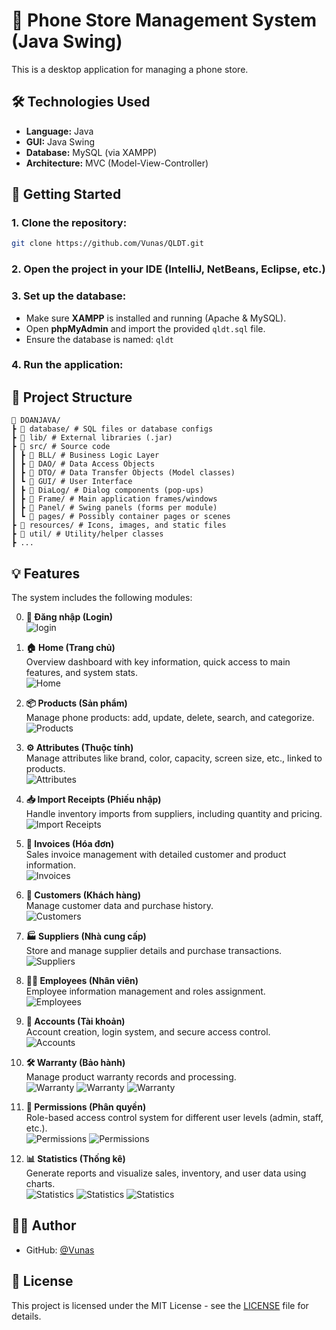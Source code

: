 
# 📱 Phone Store Management System (Java Swing)

This is a desktop application for managing a phone store. 

## 🛠️ Technologies Used

- **Language:** Java  
- **GUI:** Java Swing  
- **Database:** MySQL (via XAMPP)  
- **Architecture:** MVC (Model-View-Controller)

## 🚀 Getting Started

### 1. Clone the repository:
```bash
git clone https://github.com/Vunas/QLDT.git
```

### 2. Open the project in your IDE (IntelliJ, NetBeans, Eclipse, etc.)

### 3. Set up the database:
- Make sure **XAMPP** is installed and running (Apache & MySQL).
- Open **phpMyAdmin** and import the provided `qldt.sql` file.
- Ensure the database is named: `qldt`

### 4. Run the application:

## 📂 Project Structure

```
📁 DOANJAVA/
┣ 📁 database/ # SQL files or database configs
┣ 📁 lib/ # External libraries (.jar)
┣ 📁 src/ # Source code
┃ ┣ 📁 BLL/ # Business Logic Layer
┃ ┣ 📁 DAO/ # Data Access Objects
┃ ┣ 📁 DTO/ # Data Transfer Objects (Model classes)
┃ ┗ 📁 GUI/ # User Interface
┃ ┣ 📁 DiaLog/ # Dialog components (pop-ups)
┃ ┣ 📁 Frame/ # Main application frames/windows
┃ ┣ 📁 Panel/ # Swing panels (forms per module)
┃ ┗ 📁 pages/ # Possibly container pages or scenes
┣ 📁 resources/ # Icons, images, and static files
┣ 📁 util/ # Utility/helper classes
┣ ...
```

## 💡 Features

The system includes the following modules:

0. **🔐 Đăng nhập (Login)**  
   ![login](UIImage/019.png)

1. **🏠 Home (Trang chủ)**  
   Overview dashboard with key information, quick access to main features, and system stats.  
   ![Home](UIImage/001.png)

2. **📦 Products (Sản phẩm)**  
   Manage phone products: add, update, delete, search, and categorize.  
   ![Products](UIImage/002.png)

3. **⚙️ Attributes (Thuộc tính)**  
   Manage attributes like brand, color, capacity, screen size, etc., linked to products.  
   ![Attributes](UIImage/003.png)

4. **📥 Import Receipts (Phiếu nhập)**  
   Handle inventory imports from suppliers, including quantity and pricing.  
   ![Import Receipts](UIImage/004.png)

5. **🧾 Invoices (Hóa đơn)**  
   Sales invoice management with detailed customer and product information.  
   ![Invoices](UIImage/005.png)


6. **👤 Customers (Khách hàng)**  
   Manage customer data and purchase history.  
   ![Customers](UIImage/006.png)

7. **🏭 Suppliers (Nhà cung cấp)**  
   Store and manage supplier details and purchase transactions.  
   ![Suppliers](UIImage/007.png)

8. **👨‍💼 Employees (Nhân viên)**  
   Employee information management and roles assignment.  
   ![Employees](UIImage/008.png)

9. **🔐 Accounts (Tài khoản)**  
   Account creation, login system, and secure access control.  
   ![Accounts](UIImage/009.png)

10. **🛠️ Warranty (Bảo hành)**  
    Manage product warranty records and processing.  
    ![Warranty](UIImage/010.png)
    ![Warranty](UIImage/011.png)
    ![Warranty](UIImage/012.png)
    
12. **🔑 Permissions (Phân quyền)**  
    Role-based access control system for different user levels (admin, staff, etc.).  
    ![Permissions](UIImage/013.png)
    ![Permissions](UIImage/014.png)

13. **📊 Statistics (Thống kê)**  
    Generate reports and visualize sales, inventory, and user data using charts.  
     ![Statistics](UIImage/015.png)
     ![Statistics](UIImage/016.png)
     ![Statistics](UIImage/017.png)

## 👨‍💻 Author

- GitHub: [@Vunas](https://github.com/Vunas)

## 📄 License

This project is licensed under the MIT License - see the [LICENSE](LICENSE) file for details.
